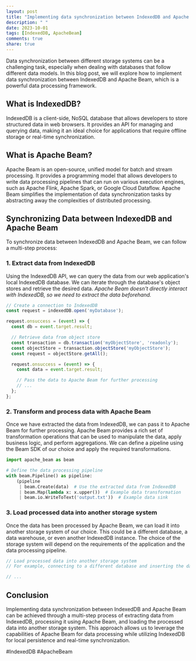 ```yaml
---
layout: post
title: "Implementing data synchronization between IndexedDB and Apache Beam"
description: " "
date: 2023-10-01
tags: [IndexedDB, ApacheBeam]
comments: true
share: true
---
```


Data synchronization between different storage systems can be a challenging task, especially when dealing with databases that follow different data models. In this blog post, we will explore how to implement data synchronization between IndexedDB and Apache Beam, which is a powerful data processing framework.

## What is IndexedDB?

IndexedDB is a client-side, NoSQL database that allows developers to store structured data in web browsers. It provides an API for managing and querying data, making it an ideal choice for applications that require offline storage or real-time synchronization.

## What is Apache Beam?

Apache Beam is an open-source, unified model for batch and stream processing. It provides a programming model that allows developers to write data processing pipelines that can run on various execution engines, such as Apache Flink, Apache Spark, or Google Cloud Dataflow. Apache Beam simplifies the implementation of data synchronization tasks by abstracting away the complexities of distributed processing.

## Synchronizing Data between IndexedDB and Apache Beam

To synchronize data between IndexedDB and Apache Beam, we can follow a multi-step process:

### 1. Extract data from IndexedDB

Using the IndexedDB API, we can query the data from our web application's local IndexedDB database. We can iterate through the database's object stores and retrieve the desired data. *Apache Beam doesn't directly interact with IndexedDB, so we need to extract the data beforehand.*

```javascript
// Create a connection to IndexedDB
const request = indexedDB.open('myDatabase');

request.onsuccess = (event) => {
  const db = event.target.result;

  // Retrieve data from object store
  const transaction = db.transaction('myObjectStore', 'readonly');
  const objectStore = transaction.objectStore('myObjectStore');
  const request = objectStore.getAll();

  request.onsuccess = (event) => {
    const data = event.target.result;

    // Pass the data to Apache Beam for further processing
    // ...
  };
};
```

### 2. Transform and process data with Apache Beam

Once we have extracted the data from IndexedDB, we can pass it to Apache Beam for further processing. Apache Beam provides a rich set of transformation operations that can be used to manipulate the data, apply business logic, and perform aggregations. We can define a pipeline using the Beam SDK of our choice and apply the required transformations.

```python
import apache_beam as beam

# Define the data processing pipeline
with beam.Pipeline() as pipeline:
    (pipeline
     | beam.Create(data)  # Use the extracted data from IndexedDB
     | beam.Map(lambda x: x.upper())  # Example data transformation
     | beam.io.WriteToText('output.txt'))  # Example data sink
```

### 3. Load processed data into another storage system

Once the data has been processed by Apache Beam, we can load it into another storage system of our choice. This could be a different database, a data warehouse, or even another IndexedDB instance. The choice of the storage system will depend on the requirements of the application and the data processing pipeline. 

```javascript
// Load processed data into another storage system
// For example, connecting to a different database and inserting the data

// ...
```

## Conclusion

Implementing data synchronization between IndexedDB and Apache Beam can be achieved through a multi-step process of extracting data from IndexedDB, processing it using Apache Beam, and loading the processed data into another storage system. This approach allows us to leverage the capabilities of Apache Beam for data processing while utilizing IndexedDB for local persistence and real-time synchronization.

#IndexedDB #ApacheBeam